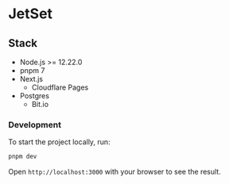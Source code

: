 # JetSet

## Stack

- Node.js >= 12.22.0
- pnpm 7
- Next.js
  - Cloudflare Pages
- Postgres
  - Bit.io

### Development

To start the project locally, run:

```bash
pnpm dev
```

Open `http://localhost:3000` with your browser to see the result.
